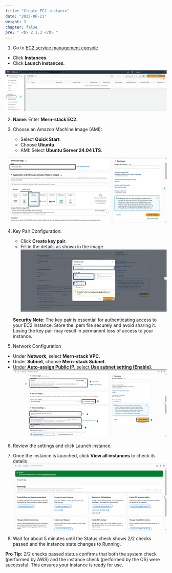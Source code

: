 ```yaml
---
title: "Create EC2 instance"
date: "2025-06-21"
weight: 3
chapter: false
pre: " <b> 2.1.3 </b> "
---
```


1. Go to [EC2 service management console](https://console.aws.amazon.com/ec2/v2/home)

- Click **Instances**.
- Click **Launch instances**.

![EC2](/images/2.prerequisite/027-createec2.png)

2. **Name**: Enter **Mern-stack EC2**.

3. Choose an Amazon Machine Image (AMI):

   - Select **Quick Start**.
   - Choose **Ubuntu**.
   - AMI: Select **Ubuntu Server 24.04 LTS**.

![EC2](/images/2.prerequisite/2.1/2.1.3/4.png)

4. Key Pair Configuration:

   - Click **Create key pair**.
   - Fill in the details as shown in the image.
     ![EC2](/images/2.prerequisite/2.1/2.1.3/2.png)

   **Security Note**: The key pair is essential for authenticating access to your EC2 instance. Store the .pem file securely and avoid sharing it. Losing the key pair may result in permanent loss of access to your instance.

5. Network Configuration

- Under **Network**, select **Mern-stack VPC**.
- Under **Subnet**, choose **Mern-stack Subnet**.
- Under **Auto-assign Public IP**, select **Use subnet setting (Enable)**.
  ![EC2](/images/2.prerequisite/2.1/2.1.3/3.png)

6. Review the settings and click Launch instance.

7. Once the instance is launched, click **View all instances** to check its details
   ![EC2](/images/2.prerequisite/2.1/2.1.3/5.png)
8. Wait for about 5 minutes until the Status check shows 2/2 checks passed and the instance state changes to Running.

**Pro Tip:** 2/2 checks passed status confirms that both the system check (performed by AWS) and the instance check (performed by the OS) were successful. This ensures your instance is ready for use.
